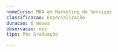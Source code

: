```yaml
---
nomeCurso: MBA em Marketing de Serviços
classificacao: Especialização
duracao: 6 meses
observacao: obs
tipo: Pós Graduação

---
```


